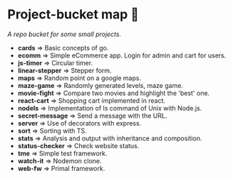 # Project-bucket map 📍

*A repo bucket for some small projects.*

 - **cards** => Basic concepts of go.
 - **ecomm** => Simple eCommerce app. Login for admin and cart for users. 
 - **js-timer** => Circular timer.
 - **linear-stepper** => Stepper form.
 - **maps** => Random point on a google maps.
 - **maze-game** => Randomly generated levels, maze game.
 - **movie-fight** => Compare two movies and highlight the 'best' one.
 - **react-cart** => Shopping cart implemented in react.
 - **nodels** => Implementation of ls command of Unix with Node.js.
 - **secret-message** => Send a message with the URL.
 - **server** => Use of decorators with express.
 - **sort** => Sorting with TS.
 - **stats** => Analysis and output with inheritance and composition.
 - **status-checker** => Check website status.
 - **tme** => Simple test framework.
 - **watch-it** => Nodemon clone.
 - **web-fw** => Primal framework.
